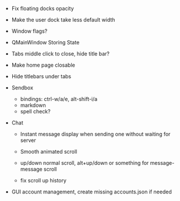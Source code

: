 - Fix floating docks opacity
- Make the user dock take less default width 
- Window flags?
- QMainWindow Storing State
- Tabs middle click to close, hide title bar?
- Make home page closable
- Hide titlebars under tabs

- Sendbox
  - bindings: ctrl-w/a/e, alt-shift-i/a
  - markdown
  - spell check?

- Chat
  - Instant message display when sending one without waiting for server
  - Smooth animated scroll
  - up/down normal scroll, alt+up/down or something for message-message scroll

  - fix scroll up history

- GUI account management, create missing accounts.json if needed
